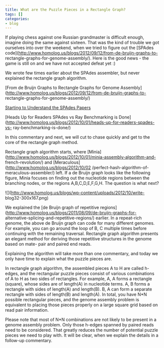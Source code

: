 ```yaml
---
title: What are the Puzzle Pieces in a Rectangle Graph?
tags: []
categories:
- blog
---
```

If playing chess against one Russian grandmaster is difficult enough, imagine
doing the same against sixteen. That was the kind of trouble we got ourselves
into over the weekend, when we tried to figure out the [SPAdes
code](http://www.homolog.us/blogs/2012/09/12/from-de-bruijn-graphs-to-
rectangle-graphs-for-genome-assembly/). Here is the good news - the game is
still on and we have not accepted defeat yet :)
<!--more-->

We wrote few times earlier about the SPAdes assembler, but never explained the
rectangle graph algorithm.

[From de Bruijn Graphs to Rectangle Graphs for Genome
Assembly](http://www.homolog.us/blogs/2012/09/12/from-de-bruijn-graphs-to-
rectangle-graphs-for-genome-assembly/)

[Starting to Understand the SPAdes
Papers](http://www.homolog.us/blogs/2012/09/17/few-thoughts-on-spades-papers/)

[Heads Up for Readers SPAdes vs Ray Benchmarking is
Done](http://www.homolog.us/blogs/2012/10/01/heads-up-for-readers-spades-vs-
ray-benchmarking-is-done/)

In this commentary and next, we will cut to chase quickly and get to the core
of the rectangle graph method.

Rectangle graph algorithm starts, where
[Minia](http://www.homolog.us/blogs/2012/10/01/minia-assembly-algorithm-and-
french-revolution/) and [Meraculous](http://www.homolog.us/blogs/2012/10/02
/perfect-hash-algorithm-of-meraculous-assembler/) left. If a de Bruijn graph
looks like the following figure, Minia focuses on finding out the nucleotide
regions between the branching nodes, or the regions A,B,C,D,E,F,G,H. The
question is what next?

![](http://www.homolog.us/blogs/wp-content/uploads/2012/10/write-
blog32-300x167.png)

We explained the [de Bruijn graph of repetitive
regions](http://www.homolog.us/blogs/2011/08/09/de-bruijn-graphs-for-
alternative-splicing-and-repetitive-regions/) earlier. In a repeat-rich
genome, the above de Bruijn graph can code for many different genomes. For
example, you can go around the loop of B, C multiple times before continuing
with the remaining traversal. Rectangle graph algorithm presents an elegant
method for deriving those repetitive structures in the genome based on mate-
pair and paired end reads.

Explaining the algorithm will take more than one commentary, and today we only
have time to explain what the puzzle pieces are.

In rectangle graph algorithm, the assembled pieces A to H are called h-edges,
and the rectangular puzzle pieces consist of various combinations of A to H as
two sides of rectangles. For example, A, A forms a rectangle (square), whose
sides are of length(A) in nucleotide terms. A, B forms a rectangle with sides
of length(A) and length(B). B, A can form a separate rectangle with sides of
length(B) and length(A). In total, you have N*N possible rectangular pieces,
and the genome assembly problem is equivalent to placing those pieces properly
on a large square grid based on read pair information.

Please note that most of N*N combinations are not likely to be present in a
genome assembly problem. Only those h-edges spanned by paired reads need to be
considered. That greatly reduces the number of potential puzzle pieces we need
to play with. It will be clear, when we explain the details in a follow-up
commentary.

